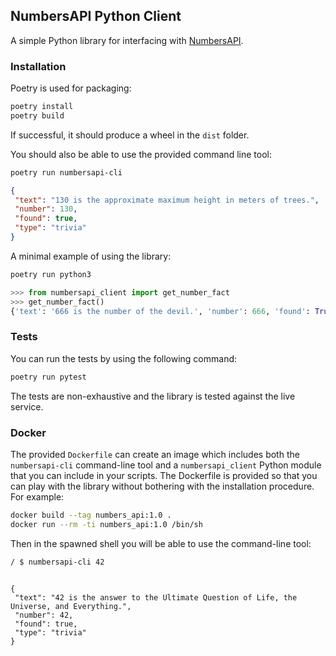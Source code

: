 ## NumbersAPI Python Client

A simple Python library for interfacing with [NumbersAPI](numbersapi.com/).

### Installation

Poetry is used for packaging:

```sh
poetry install
poetry build
```

If successful, it should produce a wheel in the `dist` folder.

You should also be able to use the provided command line tool:

```sh
poetry run numbersapi-cli
```

```json
{
 "text": "130 is the approximate maximum height in meters of trees.",
 "number": 130,
 "found": true,
 "type": "trivia"
}
```

A minimal example of using the library:

```sh
poetry run python3
```
```python
>>> from numbersapi_client import get_number_fact
>>> get_number_fact()
{'text': '666 is the number of the devil.', 'number': 666, 'found': True, 'type': 'trivia'}
```


### Tests

You can run the tests by using the following command:

```sh
poetry run pytest
```

The tests are non-exhaustive and the library is tested against the live service.


### Docker

The provided `Dockerfile` can create an image which includes both the
`numbersapi-cli` command-line tool and a `numbersapi_client` Python module that
you can include in your scripts. The Dockerfile is provided so that you can
play with the library without bothering with the installation procedure. For
example:

```sh
docker build --tag numbers_api:1.0 .
docker run --rm -ti numbers_api:1.0 /bin/sh
```

Then in the spawned shell you will be able to use the command-line tool:
```sh
/ $ numbersapi-cli 42

```


```

{
 "text": "42 is the answer to the Ultimate Question of Life, the Universe, and Everything.",
 "number": 42,
 "found": true,
 "type": "trivia"
}
```

